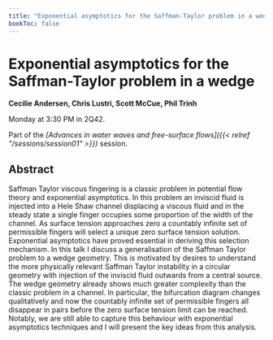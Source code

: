 ```yaml
---
title: "Exponential asymptotics for the Saffman-Taylor problem in a wedge"
bookToc: false
---
```


# Exponential asymptotics for the Saffman-Taylor problem in a wedge

**Cecilie Andersen, Chris Lustri, Scott McCue, Phil Trinh**

Monday at 3:30 PM in 2Q42.

Part of the *[Advances in water waves and free-surface flows]({{< relref "/sessions/session01" >}})* session.

## Abstract

Saffman Taylor viscous fingering is a classic problem in potential flow theory and exponential asymptotics. In this problem an inviscid fluid is injected into a Hele Shaw channel displacing a viscous fluid and in the steady state a single finger occupies some proportion of the width of the channel. As surface tension approaches zero a countably infinite set of permissible fingers will select a unique zero surface tension solution. Exponential asymptotics have proved essential in deriving this selection mechanism.
In this talk I discuss a generalisation of the Saffman Taylor problem to a wedge geometry. This is motivated by desires to understand the more physically relevant Saffman Taylor instability in a circular geometry with injection of the inviscid fluid outwards from a central source. The wedge geometry already shows much greater complexity than the classic problem in a channel. In particular, the bifurcation diagram changes qualitatively and now the countably infinite set of permissible fingers all disappear in pairs before the zero surface tension limit can be reached. Notably, we are still able to capture this behaviour with exponential asymptotics techniques and I will present the key ideas from this analysis.


